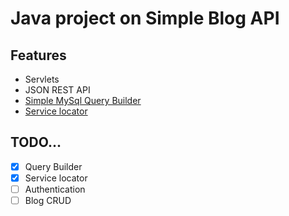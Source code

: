 # Java project on Simple Blog API

## Features

- Servlets
- JSON REST API
- [Simple MySql Query Builder](./src/main/java/org/aakashtushar/repository/mysql/lib/querybuilder/QueryBuilder.java)
- [Service locator](./src/main/java/org/aakashtushar/bootstrap/ServiceProvider.java)

## TODO...
- [x] Query Builder
- [x] Service locator
- [ ] Authentication
- [ ] Blog CRUD